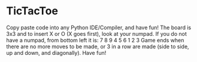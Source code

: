 # TicTacToe
Copy paste code into any Python IDE/Compiler, and have fun! The board is 3x3 and to insert X or O (X goes first), look at your numpad.
If you do not have a numpad, from bottom left it is: 
7 8 9
4 5 6
1 2 3
Game ends when there are no more moves to be made, or 3 in a row are made (side to side, up and down, and diagonally).
Have fun!
